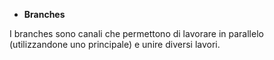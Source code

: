 - **Branches**

I branches sono canali che permettono di lavorare in parallelo (utilizzandone uno principale) e unire diversi lavori.
